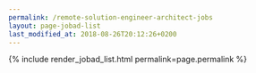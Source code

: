 ```yaml
---
permalink: /remote-solution-engineer-architect-jobs
layout: page-jobad-list
last_modified_at: 2018-08-26T20:12:26+0200
---
```

{% include render_jobad_list.html permalink=page.permalink %}
